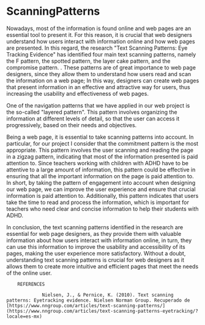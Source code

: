 # ScanningPatterns

Nowadays, most of the information is found online and web pages are an essential tool to present it. For this reason, it is crucial that web designers understand how users interact with information online and how web pages are presented. In this regard, the research "Text Scanning Patterns: Eye Tracking Evidence" has identified four main text scanning patterns, namely the F pattern, the spotted pattern, the layer cake pattern, and the compromise pattern. . These patterns are of great importance to web page designers, since they allow them to understand how users read and scan the information on a web page; In this way, designers can create web pages that present information in an effective and attractive way for users, thus increasing the usability and effectiveness of web pages.

One of the navigation patterns that we have applied in our web project is the so-called "layered pattern". This pattern involves organizing the information at different levels of detail, so that the user can access it progressively, based on their needs and objectives.

Being a web page, it is essential to take scanning patterns into account. In particular, for our project I consider that the commitment pattern is the most appropriate. This pattern involves the user scanning and reading the page in a zigzag pattern, indicating that most of the information presented is paid attention to. Since teachers working with children with ADHD have to be attentive to a large amount of information, this pattern could be effective in ensuring that all the important information on the page is paid attention to. In short, by taking the pattern of engagement into account when designing our web page, we can improve the user experience and ensure that crucial information is paid attention to. Additionally, this pattern indicates that users take the time to read and process the information, which is important for teachers who need clear and concise information to help their students with ADHD.

In conclusion, the text scanning patterns identified in the research are essential for web page designers, as they provide them with valuable information about how users interact with information online, in turn, they can use this information to improve the usability and accessibility of its pages, making the user experience more satisfactory. Without a doubt, understanding text scanning patterns is crucial for web designers as it allows them to create more intuitive and efficient pages that meet the needs of the online user.

        REFERENCES 

                 Nielsen, J., & Pernice, K. (2010). Text scanning patterns: Eyetracking evidence. Nielsen Norman Group. Recuperado de [https://www.nngroup.com/articles/text-scanning-patterns/](https://www.nngroup.com/articles/text-scanning-patterns-eyetracking/?locale=es-mx)
